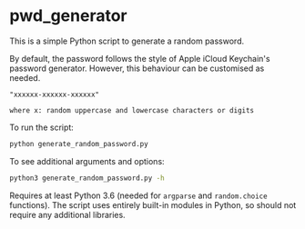 # pwd_generator

This is a simple Python script to generate a random password.

By default, the password follows the style of Apple iCloud Keychain's password generator.
However, this behaviour can be customised as needed.

```
"xxxxxx-xxxxxx-xxxxxx"

where x: random uppercase and lowercase characters or digits
```

To run the script:
```sh
python generate_random_password.py
```

To see additional arguments and options:
```sh
python3 generate_random_password.py -h
```

Requires at least Python 3.6 (needed for `argparse` and `random.choice` functions). 
The script uses entirely built-in modules in Python, so should not require any additional libraries.
